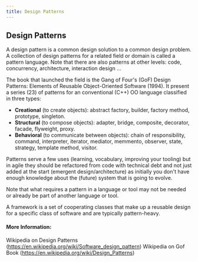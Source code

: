 ```yaml
---
title: Design Patterns
---
```

## Design Patterns
A design pattern is a common design solution to a common design problem. A collection of design patterns for a related field or domain is called a pattern language. Note that there are also patterns at other levels: code, concurrency, architecture, interaction design ...

The book that launched the field is the Gang of Four's (GoF) Design Patterns: Elements of Reusable Object-Oriented Software (1994). It present a series (23) of patterns for an conventional (C++) OO language classified in three types:
* **Creational** (to create objects): abstract factory, builder, factory method, prototype, singleton.
* **Structural** (to compose objects): adapter, bridge, composite, decorator, facade, flyweight, proxy.
* **Behavioral** (to communicate between objects): chain of responsibility, command, interpreter, iterator, mediator, memmento, observer, state, strategy, template method, visitor.

Patterns serve a few uses (learning, vocabulary, improving your tooling) but in agile they should be refactored from code with technical debt and not just added at the start (emergent design/architecture) as initially you don't have enough knowledge about the (future) system that is going to evolve.

Note that what requires a pattern in a language or tool may not be needed or already be part of another language or tool.

A framework is a set of cooperating classes that make up a reusable design for a specific class of software and are typically pattern-heavy.


#### More Information:
<!-- Please add any articles you think might be helpful to read before writing the article -->
Wikipedia on Design Patterns (https://en.wikipedia.org/wiki/Software_design_pattern)
Wikipedia on Gof Book (https://en.wikipedia.org/wiki/Design_Patterns)

